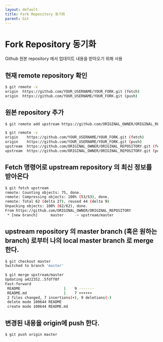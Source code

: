 ```yaml
---
layout: default
title: Fork Repository 동기화
parent: Git
---
```


# Fork Repository 동기화

Github 원본 repository 에서 업데이트 내용을 받아오기 위해 사용

현재 remote repository 확인
---
``` bash
$ git remote -v
origin  https://github.com/YOUR_USERNAME/YOUR_FORK.git (fetch)
origin  https://github.com/YOUR_USERNAME/YOUR_FORK.git (push)
```

원본 repository 추가
---
``` bash
$ git remote add upstream https://github.com/ORIGINAL_OWNER/ORIGINAL_REPOSITORY.git

$ git remote -v
origin    https://github.com/YOUR_USERNAME/YOUR_FORK.git (fetch)
origin    https://github.com/YOUR_USERNAME/YOUR_FORK.git (push)
upstream  https://github.com/ORIGINAL_OWNER/ORIGINAL_REPOSITORY.git (fetch)
upstream  https://github.com/ORIGINAL_OWNER/ORIGINAL_REPOSITORY.git (push)
```

Fetch 명령어로 upstream repository 의 최신 정보를 받아온다
---
``` bash
$ git fetch upstream
remote: Counting objects: 75, done.
remote: Compressing objects: 100% (53/53), done.
remote: Total 62 (delta 27), reused 44 (delta 9)
Unpacking objects: 100% (62/62), done.
From https://github.com/ORIGINAL_OWNER/ORIGINAL_REPOSITORY
 * [new branch]      master     -> upstream/master
```

upstream repository 의 master branch (혹은 원하는 branch) 로부터 나의 local master branch 로 merge 한다.
---
``` bash
$ git checkout master
Switched to branch 'master'
​
$ git merge upstream/master
Updating a422352..5fdff0f
Fast-forward
 README                    |    9 -------
 README.md                 |    7 ++++++
 2 files changed, 7 insertions(+), 9 deletions(-)
 delete mode 100644 README
 create mode 100644 README.md
```

변경된 내용을 origin에 push 한다.
---
``` bash
$ git push origin master
```